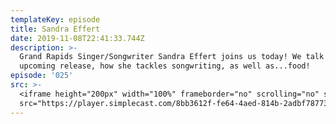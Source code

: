 ```yaml
---
templateKey: episode
title: Sandra Effert
date: 2019-11-08T22:41:33.744Z
description: >-
  Grand Rapids Singer/Songwriter Sandra Effert joins us today! We talk about her
  upcoming release, how she tackles songwriting, as well as...food! 
episode: '025'
src: >-
  <iframe height="200px" width="100%" frameborder="no" scrolling="no" seamless
  src="https://player.simplecast.com/8bb3612f-fe64-4aed-814b-2adbf78773b0?dark=false"></iframe>
---
```


